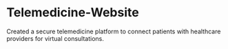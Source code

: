 # Telemedicine-Website
Created a secure telemedicine platform to connect patients with healthcare providers for virtual consultations. 
